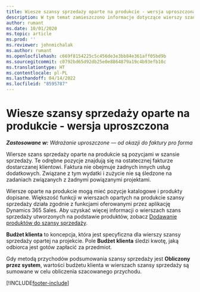 ```yaml
---
title: Wiesze szansy sprzedaży oparte na produkcie - wersja uproszczona
description: W tym temat zamieszczono informacje dotyczące wierszy szansy sprzedaży opartych na produkcie w Project Operations.
author: rumant
ms.date: 10/01/2020
ms.topic: article
ms.prod: ''
ms.reviewer: johnmichalak
ms.author: rumant
ms.openlocfilehash: c669f8154225c5c456de3e3bb84e361aff05bd9b
ms.sourcegitcommit: c0792bd65d92db25e0e8864879a19c4b93efb10c
ms.translationtype: HT
ms.contentlocale: pl-PL
ms.lasthandoff: 04/14/2022
ms.locfileid: "8595787"
---
```

# <a name="product-based-opportunity-lines---lite"></a>Wiesze szansy sprzedaży oparte na produkcie - wersja uproszczona

_**Zastosowane w:** Wdrażanie uproszczone — od okazji do faktury pro forma_

Wiersze szans sprzedaży oparte na produkcie są pozycjami w szansie sprzedaży. Te odrębne pozycje znajdują się na ostatecznej fakturze dostarczanej klientowi. Faktura nie obejmuje żadnych innych usług dodatkowych. Związane z tym wydatki i zużycie nie są śledzone na zadaniach związanych z żadnymi powiązanymi projektami.

Wiersze oparte na produkcie mogą mieć pozycje katalogowe i produkty dopisane. Większość funkcji w wierszach opartych na produkcie szansy sprzedaży działa zgodnie z funkcjami oferowanymi przez aplikację Dynamics 365 Sales. Aby uzyskać więcej informacji o wierszach szans sprzedaży utworzonych na podstawie produktów, zobacz [Dodawanie produktów do szansy sprzedaży](/dynamics365/sales-enterprise/add-products-opportunity).

**Budżet klienta** to koncepcja, która jest specyficzna dla wierszy szansy sprzedaży opartej na projekcie. Pole **Budżet klienta** śledzi kwotę, jaką odbiorca jest gotów zapłacić za przedmiot.

Gdy metodą przychodów podsumowania szansy sprzedaży jest **Obliczony przez system**, wartości budżetu klienta w wierszach szansy sprzedaży są sumowane w celu obliczenia szacowanego przychodu. 



[!INCLUDE[footer-include](../../includes/footer-banner.md)]